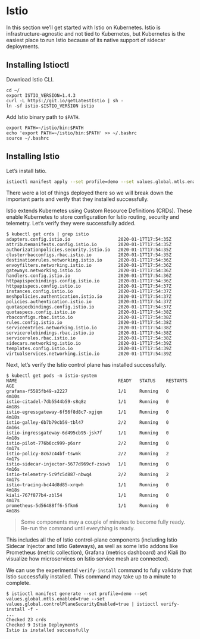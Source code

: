 # Istio

In this section we’ll get started with Istio on Kubernetes. Istio is infrastructure-agnostic and not tied to Kubernetes, but Kubernetes is the easiest place to run Istio because of its native support of sidecar deployments.

## Installing Istioctl

Download Istio CLI.

```shell
cd ~/
export ISTIO_VERSION=1.4.3
curl -L https://git.io/getLatestIstio | sh -
ln -sf istio-$ISTIO_VERSION istio
```

Add Istio binary path to `$PATH`.

```shell
export PATH=~/istio/bin:$PATH
echo 'export PATH=~/istio/bin:$PATH' >> ~/.bashrc
source ~/.bashrc
```

## Installing Istio

Let’s install Istio.

``` bash
istioctl manifest apply --set profile=demo --set values.global.mtls.enabled=true --set values.global.controlPlaneSecurityEnabled=true
```

There were a lot of things deployed there so we will break down the important parts and verify that they installed successfully.

Istio extends Kubernetes using Custom Resource Definitions (CRDs). These enable Kubernetes to store configuration for Istio routing, security and telemetry. Let’s verify they were successfully added.

```shell
$ kubectl get crds | grep istio
adapters.config.istio.io                  2020-01-17T17:54:35Z
attributemanifests.config.istio.io        2020-01-17T17:54:35Z
authorizationpolicies.security.istio.io   2020-01-17T17:54:35Z
clusterrbacconfigs.rbac.istio.io          2020-01-17T17:54:35Z
destinationrules.networking.istio.io      2020-01-17T17:54:36Z
envoyfilters.networking.istio.io          2020-01-17T17:54:36Z
gateways.networking.istio.io              2020-01-17T17:54:36Z
handlers.config.istio.io                  2020-01-17T17:54:36Z
httpapispecbindings.config.istio.io       2020-01-17T17:54:36Z
httpapispecs.config.istio.io              2020-01-17T17:54:37Z
instances.config.istio.io                 2020-01-17T17:54:37Z
meshpolicies.authentication.istio.io      2020-01-17T17:54:37Z
policies.authentication.istio.io          2020-01-17T17:54:37Z
quotaspecbindings.config.istio.io         2020-01-17T17:54:37Z
quotaspecs.config.istio.io                2020-01-17T17:54:38Z
rbacconfigs.rbac.istio.io                 2020-01-17T17:54:38Z
rules.config.istio.io                     2020-01-17T17:54:38Z
serviceentries.networking.istio.io        2020-01-17T17:54:38Z
servicerolebindings.rbac.istio.io         2020-01-17T17:54:38Z
serviceroles.rbac.istio.io                2020-01-17T17:54:38Z
sidecars.networking.istio.io              2020-01-17T17:54:39Z
templates.config.istio.io                 2020-01-17T17:54:39Z
virtualservices.networking.istio.io       2020-01-17T17:54:39Z
```

Next, let’s verify the Istio control plane has installed successfully.

```shell
$ kubectl get pods -n istio-system
NAME                                      READY   STATUS    RESTARTS   AGE
grafana-f5585fb49-s2227                   1/1     Running   0          4m10s
istio-citadel-7db5544b59-s8q8z            1/1     Running   0          4m18s
istio-egressgateway-6f56f8d8c7-xgjqm      1/1     Running   0          4m18s
istio-galley-6b7b79cb59-tbl47             2/2     Running   0          4m16s
istio-ingressgateway-6d495cb95-jsk7f      1/1     Running   0          4m18s
istio-pilot-776b6cc999-p6srr              2/2     Running   0          4m17s
istio-policy-8c67c44bf-tswnk              2/2     Running   2          4m17s
istio-sidecar-injector-5677d969cf-zsswb   1/1     Running   0          4m16s
istio-telemetry-5c9fc5d887-nbwq4          2/2     Running   2          4m17s
istio-tracing-bc44d8d85-xrqwh             1/1     Running   0          4m18s
kiali-767f877b4-zbl54                     1/1     Running   0          4m17s
prometheus-5d56488ff6-5fkm6               1/1     Running   0          4m18s
```

> Some components may a couple of minutes to become fully ready. Re-run the command until everything is ready.

This includes all the of Istio control-plane components (including Istio Sidecar Injector and Istio Gateways), as well as some Istio addons like Prometheus (metric collection), Grafana (metrics dashboard) and Kiali (to visualize how microservices on Istio service mesh are connected).

We can use the experimental `verify-install` command to fully validate that Istio successfully installed. This command may take up to a minute to complete.

```shell
$ istioctl manifest generate --set profile=demo --set values.global.mtls.enabled=true --set values.global.controlPlaneSecurityEnabled=true | istioctl verify-install -f -
...
Checked 23 crds
Checked 9 Istio Deployments
Istio is installed successfully
```

